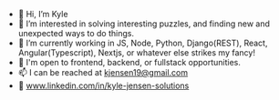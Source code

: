 - 👋 Hi, I’m Kyle
- 👀 I’m interested in solving interesting puzzles, and finding new and unexpected ways to do things.
- 🌱 I’m currently working in JS, Node, Python, Django(REST), React, Angular(Typescript), Nextjs, or whatever else strikes my fancy!
- 💞️ I'm open to frontend, backend, or fullstack opportunities. 
- 📫 I can be reached at kjensen19@gmail.com
- 💾 www.linkedin.com/in/kyle-jensen-solutions

<!---
kjensen19/kjensen19 is a ✨ special ✨ repository because its `README.md` (this file) appears on your GitHub profile.
You can click the Preview link to take a look at your changes.
--->
